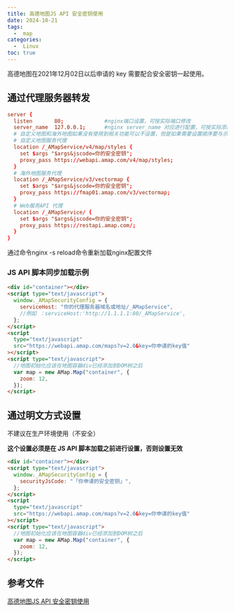 ```yaml
---
title: 高德地图JS API 安全密钥使用
date: 2024-10-21
tags:
  -  map
categories:
  -  Linux
toc: true
---
```


高德地图在2021年12月02日以后申请的 key 需要配合安全密钥一起使用。

<!-- more -->

## 通过代理服务器转发

```conf
server {
  listen       80;             #nginx端口设置，可按实际端口修改
  server_name  127.0.0.1;      #nginx server_name 对应进行配置，可按实际添加或修改
  # 自定义地图和海外地图如果没有使用到相关功能可以不设置，但是如果需要设置顺序要与示例一致
  # 自定义地图服务代理
  location /_AMapService/v4/map/styles {
    set $args "$args&jscode=你的安全密钥";
    proxy_pass https://webapi.amap.com/v4/map/styles;
  }
  # 海外地图服务代理
  location /_AMapService/v3/vectormap {
    set $args "$args&jscode=你的安全密钥";
    proxy_pass https://fmap01.amap.com/v3/vectormap;
  }
  # Web服务API 代理
  location /_AMapService/ {
    set $args "$args&jscode=你的安全密钥";
    proxy_pass https://restapi.amap.com/;
  }
}
```

通过命令nginx -s reload命令重新加载nginx配置文件

### JS API 脚本同步加载示例

```html
<div id="container"></div>
<script type="text/javascript">
  window._AMapSecurityConfig = {
    serviceHost: "你的代理服务器域名或地址/_AMapService",
    //例如 ：serviceHost:'http://1.1.1.1:80/_AMapService',
  };
</script>
<script
  type="text/javascript"
  src="https://webapi.amap.com/maps?v=2.0&key=你申请的key值"
></script>
<script type="text/javascript">
  //地图初始化应该在地图容器div已经添加到DOM树之后
  var map = new AMap.Map("container", {
    zoom: 12,
  });
</script>
```

## 通过明文方式设置

不建议在生产环境使用（不安全）

__这个设置必须是在 JS API 脚本加载之前进行设置，否则设置无效__

```html
<div id="container"></div>
<script type="text/javascript">
  window._AMapSecurityConfig = {
    securityJsCode: "「你申请的安全密钥」",
  };
</script>
<script
  type="text/javascript"
  src="https://webapi.amap.com/maps?v=2.0&key=你申请的key值"
></script>
<script type="text/javascript">
  //地图初始化应该在地图容器div已经添加到DOM树之后
  var map = new AMap.Map("container", {
    zoom: 12,
  });
</script>
```

## 参考文件

[高德地图JS API 安全密钥使用](https://lbs.amap.com/api/javascript-api/guide/abc/security)